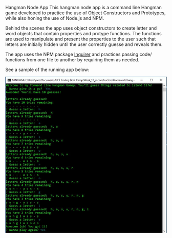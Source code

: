 Hangman Node App
This hangman node app is a command line Hangman game developed to practice the use of Object Constructors and Prototypes, while also honing the use of Node.js and NPM.

Behind the scenes the app uses object constructors to create letter and word objects that contain properties and protype functions. The functions are used to manipulate and present the properties to the user such that letters are initially hidden until the user correctly guesse and reveals them.

The app uses the NPM package [Inquirer](https://www.npmjs.com/package/inquirer) and practices passing code/ functions from one file to another by requiring them as needed.

See a sample of the running app below:

![Hangman Sample](hangman_sample.JPG)
